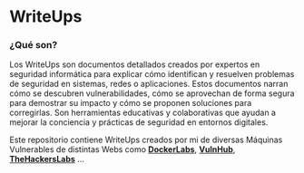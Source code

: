 # WriteUps
### ¿Qué son?
Los WriteUps son documentos detallados creados por expertos en seguridad informática para explicar cómo identifican y resuelven problemas de seguridad en sistemas, redes o aplicaciones. Estos documentos narran cómo se descubren vulnerabilidades, cómo se aprovechan de forma segura para demostrar su impacto y cómo se proponen soluciones para corregirlas. Son herramientas educativas y colaborativas que ayudan a mejorar la conciencia y prácticas de seguridad en entornos digitales.

Este repositorio contiene WriteUps creados por mi de diversas Máquinas Vulnerables de distintas Webs como **[DockerLabs](https://dockerlabs.es/)**, **[VulnHub](https://www.vulnhub.com/)**, **[TheHackersLabs](https://thehackerslabs.com/)** ...

